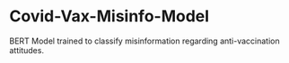 # Covid-Vax-Misinfo-Model
BERT Model trained to classify misinformation regarding anti-vaccination attitudes.
